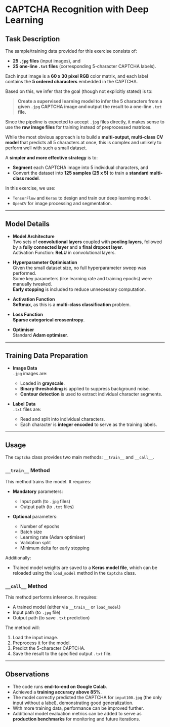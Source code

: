 # CAPTCHA Recognition with Deep Learning

## Task Description

The sample/training data provided for this exercise consists of:

- **25 `.jpg` files** (input images), and  
- **25 one-line `.txt` files** (corresponding 5-character CAPTCHA labels).  

Each input image is a **60 x 30 pixel RGB** color matrix, and each label contains the **5 ordered characters** embedded in the CAPTCHA.  

Based on this, we infer that the goal (though not explicitly stated) is to:

> **Create a supervised learning model to infer the 5 characters from a given `.jpg` CAPTCHA image and output the result to a one-line `.txt` file.**

Since the pipeline is expected to accept `.jpg` files directly, it makes sense to use the **raw image files** for training instead of preprocessed matrices.

While the most obvious approach is to build a **multi-output, multi-class CV model** that predicts all 5 characters at once, this is complex and unlikely to perform well with such a small dataset.  

A **simpler and more effective strategy** is to:
- **Segment** each CAPTCHA image into 5 individual characters, and  
- Convert the dataset into **125 samples (25 x 5)** to train a **standard multi-class model**.

In this exercise, we use:
- `TensorFlow` and `Keras` to design and train our deep learning model.
- `OpenCV` for image processing and segmentation.

---

## Model Details

- **Model Architecture**  
  Two sets of **convolutional layers** coupled with **pooling layers**, followed by a **fully connected layer** and a **final dropout layer**.  
  Activation Function: **ReLU** in convolutional layers.

- **Hyperparameter Optimisation**  
  Given the small dataset size, no full hyperparameter sweep was performed.  
  Some key parameters (like learning rate and training epochs) were manually tweaked.  
  **Early stopping** is included to reduce unnecessary computation.

- **Activation Function**  
  **Softmax**, as this is a **multi-class classification** problem.

- **Loss Function**  
  **Sparse categorical crossentropy**.

- **Optimiser**  
  Standard **Adam optimiser**.

---

## Training Data Preparation

- **Image Data**  
  `.jpg` images are:
  - Loaded in **grayscale**.
  - **Binary thresholding** is applied to suppress background noise.
  - **Contour detection** is used to extract individual character segments.

- **Label Data**  
  `.txt` files are:
  - Read and split into individual characters.
  - Each character is **integer encoded** to serve as the training labels.

---

## Usage

The `Captcha` class provides two main methods: `__train__` and `__call__`.

### `__train__` Method
This method trains the model. It requires:

- **Mandatory** parameters:
  - Input path (to `.jpg` files)
  - Output path (to `.txt` files)

- **Optional** parameters:
  - Number of epochs  
  - Batch size  
  - Learning rate (Adam optimiser)  
  - Validation split  
  - Minimum delta for early stopping  

Additionally:
- Trained model weights are saved to a **Keras model file**, which can be reloaded using the `load_model` method in the `Captcha` class.

### `__call__` Method
This method performs inference. It requires:

- A trained model (either via `__train__` or `load_model`)
- Input path (to `.jpg` file)
- Output path (to save `.txt` prediction)

The method will:
1. Load the input image.
2. Preprocess it for the model.
3. Predict the 5-character CAPTCHA.
4. Save the result to the specified output `.txt` file.

---

## Observations

- The code runs **end-to-end on Google Colab**.
- Achieved a **training accuracy above 85%**.
- The model correctly predicted the CAPTCHA for `input100.jpg` (the only input without a label), demonstrating good generalization.
- With more training data, performance can be improved further.
- Additional model evaluation metrics can be added to serve as **production benchmarks** for monitoring and future iterations.
